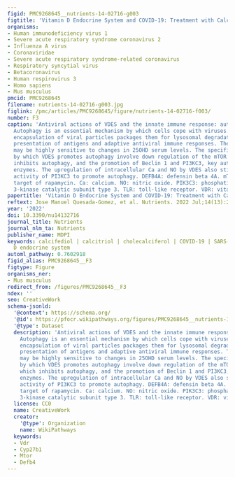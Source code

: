 ```yaml
---
figid: PMC9268645__nutrients-14-02716-g003
figtitle: 'Vitamin D Endocrine System and COVID-19: Treatment with Calcifediol'
organisms:
- Human immunodeficiency virus 1
- Severe acute respiratory syndrome coronavirus 2
- Influenza A virus
- Coronaviridae
- Severe acute respiratory syndrome-related coronavirus
- Respiratory syncytial virus
- Betacoronavirus
- Human respirovirus 3
- Homo sapiens
- Mus musculus
pmcid: PMC9268645
filename: nutrients-14-02716-g003.jpg
figlink: /pmc/articles/PMC9268645/figure/nutrients-14-02716-f003/
number: F3
caption: 'Antiviral actions of VDES and the innate immune response: autophagy/apoptosis.
  Autophagy is an essential mechanism by which cells cope with viruses. Autophagic
  encapsulation of viral particles packages them for lysosomal degradation and subsequent
  presentation of antigens and adaptive antiviral immune responses. Therefore, autophagy
  may be highly sensitive to changes in 25OHD serum levels. The specific mechanisms
  by which VDES promotes autophagy involve down regulation of the mTOR pathway, which
  inhibits autophagy, and the promotion of Beclin 1 and PI3KC3, key autophagy-driving
  enzymes. The upregulation of intracellular Ca and NO by VDES also stimulates the
  activity of PI3KC3 to promote autophagy. DEFB4A: defensin beta 4A. mTOR: mammalian
  target of rapamycin. Ca: calcium. NO: nitric oxide. PIK3C3: phosphatidylinositol
  3-kinase catalytic subunit type 3. TLR: toll-like receptor. VDR: vitamin D receptor.'
papertitle: 'Vitamin D Endocrine System and COVID-19: Treatment with Calcifediol.'
reftext: Jose Manuel Quesada-Gomez, et al. Nutrients. 2022 Jul;14(13):2716.
year: '2022'
doi: 10.3390/nu14132716
journal_title: Nutrients
journal_nlm_ta: Nutrients
publisher_name: MDPI
keywords: calcifediol | calcitriol | cholecalciferol | COVID-19 | SARS-CoV-2 | vitamin
  D endocrine system
automl_pathway: 0.7602918
figid_alias: PMC9268645__F3
figtype: Figure
organisms_ner:
- Mus musculus
redirect_from: /figures/PMC9268645__F3
ndex: ''
seo: CreativeWork
schema-jsonld:
  '@context': https://schema.org/
  '@id': https://pfocr.wikipathways.org/figures/PMC9268645__nutrients-14-02716-g003.html
  '@type': Dataset
  description: 'Antiviral actions of VDES and the innate immune response: autophagy/apoptosis.
    Autophagy is an essential mechanism by which cells cope with viruses. Autophagic
    encapsulation of viral particles packages them for lysosomal degradation and subsequent
    presentation of antigens and adaptive antiviral immune responses. Therefore, autophagy
    may be highly sensitive to changes in 25OHD serum levels. The specific mechanisms
    by which VDES promotes autophagy involve down regulation of the mTOR pathway,
    which inhibits autophagy, and the promotion of Beclin 1 and PI3KC3, key autophagy-driving
    enzymes. The upregulation of intracellular Ca and NO by VDES also stimulates the
    activity of PI3KC3 to promote autophagy. DEFB4A: defensin beta 4A. mTOR: mammalian
    target of rapamycin. Ca: calcium. NO: nitric oxide. PIK3C3: phosphatidylinositol
    3-kinase catalytic subunit type 3. TLR: toll-like receptor. VDR: vitamin D receptor.'
  license: CC0
  name: CreativeWork
  creator:
    '@type': Organization
    name: WikiPathways
  keywords:
  - Vdr
  - Cyp27b1
  - Mtor
  - Defb4
---
```

